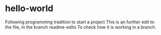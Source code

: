 # hello-world
Following programming tradition to start a project
This is an further edit to the file, in the branch readme-edits
To check how it is working in a branch.
